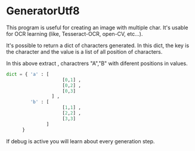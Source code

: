 # GeneratorUtf8

This program is useful for creating an image with multiple char. It's usable for OCR learning (like, Tesseract-OCR, open-CV, etc...).

It's possible to return a dict of characters generated. In this dict, the key is the character and the value is a list of all position of characters.

In this above extract , charactrers "A","B" with diferent positions in values.

```python
dict = { 'a' : [
                     [0,1] , 
                     [0,2] ,
                     [0,3] 
                 ] ,
         'b' : [
                     [1,1] , 
                     [2,2] ,
                     [3,3] 
               ]
      }
```

If debug is active you will learn about every generation step.
